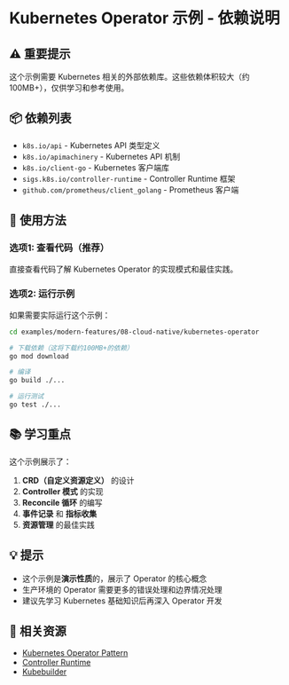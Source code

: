 # Kubernetes Operator 示例 - 依赖说明

## ⚠️ 重要提示

这个示例需要 Kubernetes 相关的外部依赖库。这些依赖体积较大（约100MB+），仅供学习和参考使用。

## 📦 依赖列表

- `k8s.io/api` - Kubernetes API 类型定义
- `k8s.io/apimachinery` - Kubernetes API 机制
- `k8s.io/client-go` - Kubernetes 客户端库
- `sigs.k8s.io/controller-runtime` - Controller Runtime 框架
- `github.com/prometheus/client_golang` - Prometheus 客户端

## 🚀 使用方法

### 选项1: 查看代码（推荐）

直接查看代码了解 Kubernetes Operator 的实现模式和最佳实践。

### 选项2: 运行示例

如果需要实际运行这个示例：

```bash
cd examples/modern-features/08-cloud-native/kubernetes-operator

# 下载依赖（这将下载约100MB+的依赖）
go mod download

# 编译
go build ./...

# 运行测试
go test ./...
```

## 📚 学习重点

这个示例展示了：

1. **CRD（自定义资源定义）** 的设计
2. **Controller 模式** 的实现
3. **Reconcile 循环** 的编写
4. **事件记录** 和 **指标收集**
5. **资源管理** 的最佳实践

## 💡 提示

- 这个示例是**演示性质**的，展示了 Operator 的核心概念
- 生产环境的 Operator 需要更多的错误处理和边界情况处理
- 建议先学习 Kubernetes 基础知识后再深入 Operator 开发

## 🔗 相关资源

- [Kubernetes Operator Pattern](https://kubernetes.io/docs/concepts/extend-kubernetes/operator/)
- [Controller Runtime](https://github.com/kubernetes-sigs/controller-runtime)
- [Kubebuilder](https://book.kubebuilder.io/)

